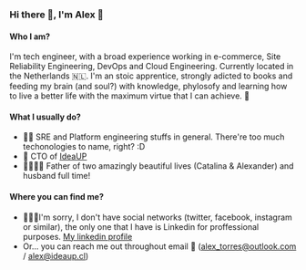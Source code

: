 ### Hi there 👋, I'm Alex 🚀
#### Who I am?
I'm tech engineer, with a broad experience working in e-commerce, Site Reliability Engineering, DevOps and Cloud Engineering. Currently located in the Netherlands 🇳🇱. I'm an stoic apprentice, strongly adicted to books and feeding my brain (and soul?) with knowledge, phylosofy and learning how to live a better life with the maximum virtue that I can achieve. 🧖‍

#### What I usually do?
- 👨‍💻 SRE and Platform engineering stuffs in general. There're too much techonologies to name, right? :D
- 🚀 CTO of [IdeaUP](www.ideaup.cl)
- 👨‍👩‍👧‍👦 Father of two amazingly beautiful lives (Catalina & Alexander) and husband full time!

#### Where you can find me?
- 🙋🏻‍♂️I'm sorry, I don't have social networks (twitter, facebook, instagram or similar), the only one that I have is Linkedin for proffessional purposes. 
[My linkedin profile](https://www.linkedin.com/in/alextorresruiz/)
- Or... you can reach me out throughout email 📧 (alex_torres@outlook.com / alex@ideaup.cl)

<!--
**Excoriate/excoriate** is a ✨ _special_ ✨ repository because its `README.md` (this file) appears on your GitHub profile.



Here are some ideas to get you started:

- 🔭 I’m currently working on ...
- 🌱 I’m currently learning ...
- 👯 I’m looking to collaborate on ...
- 🤔 I’m looking for help with ...
- 💬 Ask me about ...
- 📫 How to reach me: ...
- 😄 Pronouns: ...
- ⚡ Fun fact: ...
-->

